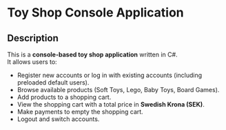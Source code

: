 # Toy Shop Console Application

## Description

This is a **console-based toy shop application** written in C#.  
It allows users to:

- Register new accounts or log in with existing accounts (including preloaded default users).  
- Browse available products (Soft Toys, Lego, Baby Toys, Board Games).  
- Add products to a shopping cart.  
- View the shopping cart with a total price in **Swedish Krona (SEK)**.
- Make payments to empty the shopping cart.
- Logout and switch accounts.  

 


